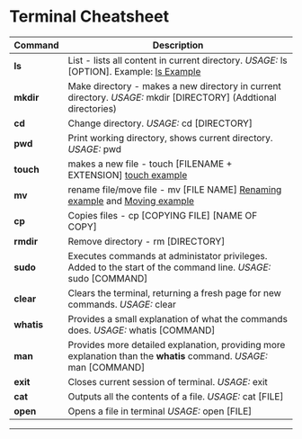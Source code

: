 # Terminal Cheatsheet

| Command | Description |
| ----------- | ----------- |
| **ls** | List - lists all content in current directory. *USAGE:* ls [OPTION]. Example: [ls Example](https://i.imgur.com/5Y7UgkH.png)|
| **mkdir** | Make directory - makes a new directory in current directory. *USAGE:* mkdir [DIRECTORY] (Addtional directories)|
| **cd** | Change directory. *USAGE:* cd [DIRECTORY]|
| **pwd** | Print working directory, shows current directory. *USAGE:* pwd|
| **touch** | makes a new file - touch [FILENAME + EXTENSION] [touch example](https://i.imgur.com/AO3MSnq.png)|
| **mv** | rename file/move file - mv [FILE NAME] [Renaming example](https://i.imgur.com/QzdRbe9.png) and [Moving example](https://i.imgur.com/Qb11CF1.png) |
| **cp** | Copies files - cp [COPYING FILE] [NAME OF COPY] |
| **rmdir** | Remove directory - rm [DIRECTORY] |
| **sudo** | Executes commands at administator privileges. Added to the start of the command line. *USAGE:* sudo [COMMAND]|
| **clear** | Clears the terminal, returning a fresh page for new commands. *USAGE:* clear |
| **whatis** | Provides a small explanation of what the commands does. *USAGE:* whatis [COMMAND] |
| **man** | Provides more detailed explanation, providing more explanation than the **whatis** command. *USAGE:* man [COMMAND] |
| **exit** | Closes current session of terminal. *USAGE:* exit |
| **cat** | Outputs all the contents of a file. *USAGE:* cat [FILE] |
| **open** | Opens a file in terminal *USAGE:* open [FILE]|

---